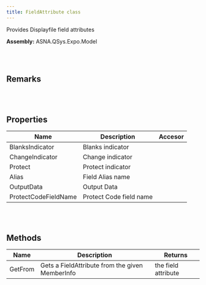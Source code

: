 ```yaml
---
title: FieldAttribute class
---
```


Provides Displayfile field attributes

**Assembly:** ASNA.QSys.Expo.Model

<br>
<br>

## Remarks

<br>
<br>

## Properties
| Name | Description | Accesor
| --- | --- | ---
| BlanksIndicator | Blanks indicator | 
| ChangeIndicator | Change indicator | 
| Protect | Protect indicator | 
| Alias | Field Alias name | 
| OutputData | Output Data | 
| ProtectCodeFieldName | Protect Code field name | 

<br>
<br>

## Methods
| Name | Description | Returns
| --- | --- | ---
| GetFrom | Gets a FieldAttribute from the given MemberInfo | the field attribute

<br>
<br>

